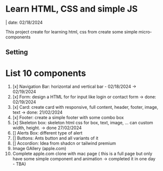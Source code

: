 # Learn HTML, CSS and simple JS

| date: 02/18/2024

This project create for learning html, css from create some simple micro-components

## Setting

# List 10 components

1. [x] Navigation Bar: horizontal and vertical bar - 02/18/2024 -> 02/19/2024
2. [x] Form: design a HTML for for input like login or contact form -> done: 02/19/2024
3. [x] Card: create card with responsive, full content, header, footer, image, text -> done: 21/02/2024
4. [x] Footer: create a simple footer with some combo box
5. [x] Skeleton box: skeleton html css for box, text, image, ... can custom width, height. -> done 27/02/2024
6. [] Alerts Box: different type of alert
7. [] Buttons: Ants button and all variants of it
8. [] Accordion: Idea from shadcn or tailwind premium
9. Image GAllery (apple.com)
10. Complete apple.com clone with mac page ( this is a full page but only have some simple component and animation -> completed it in one day - TBA)

